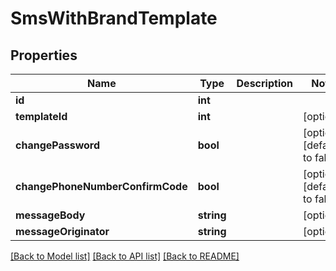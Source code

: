 # SmsWithBrandTemplate

## Properties
Name | Type | Description | Notes
------------ | ------------- | ------------- | -------------
**id** | **int** |  | 
**templateId** | **int** |  | [optional] 
**changePassword** | **bool** |  | [optional] [default to false]
**changePhoneNumberConfirmCode** | **bool** |  | [optional] [default to false]
**messageBody** | **string** |  | [optional] 
**messageOriginator** | **string** |  | [optional] 

[[Back to Model list]](../../README.md#documentation-for-models) [[Back to API list]](../../README.md#documentation-for-api-endpoints) [[Back to README]](../../README.md)

